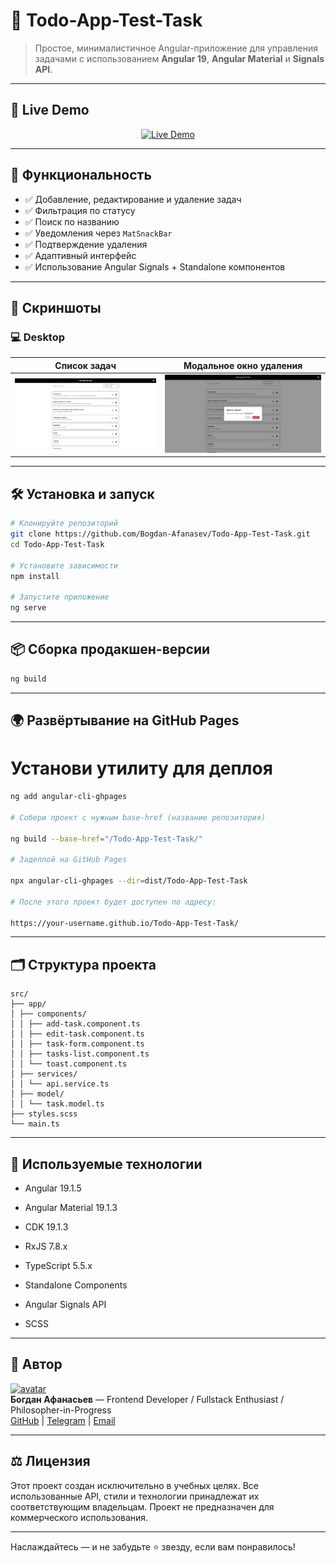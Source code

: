 # 📝 Todo-App-Test-Task

> Простое, минималистичное Angular-приложение для управления задачами с использованием **Angular 19**, **Angular Material** и **Signals API**.

---

## 🚀 Live Demo

<p align="center">
  <a href="https://Bogdan-Afanasev.github.io/Todo-App-Test-Task" target="_blank">
    <img src="https://img.shields.io/badge/-Live%20Demo-blue?style=for-the-badge" alt="Live Demo" />
  </a>
</p>

---

## 🎯 Функциональность

- ✅ Добавление, редактирование и удаление задач
- ✅ Фильтрация по статусу
- ✅ Поиск по названию
- ✅ Уведомления через `MatSnackBar`
- ✅ Подтверждение удаления
- ✅ Адаптивный интерфейс
- ✅ Использование Angular Signals + Standalone компонентов

---

## 📸 Скриншоты

### 💻 Desktop

| Список задач                      | Модальное окно удаления             |
| --------------------------------- | ----------------------------------- |
| ![](./screenshots/tasks-list.png) | ![](./screenshots/delete-modal.png) |

---

## 🛠️ Установка и запуск

```bash
# Клонируйте репозиторий
git clone https://github.com/Bogdan-Afanasev/Todo-App-Test-Task.git
cd Todo-App-Test-Task

# Установите зависимости
npm install

# Запустите приложение
ng serve
```

---

## 📦 Сборка продакшен-версии

```bash
ng build
```

---

## 🌍 Развёртывание на GitHub Pages

# Установи утилиту для деплоя

```bash
ng add angular-cli-ghpages

# Собери проект с нужным base-href (название репозитория)

ng build --base-href="/Todo-App-Test-Task/"

# Задеплой на GitHub Pages

npx angular-cli-ghpages --dir=dist/Todo-App-Test-Task

# После этого проект будет доступен по адресу:

https://your-username.github.io/Todo-App-Test-Task/
```

---

## 🗂️ Структура проекта

```
src/
├── app/
│ ├── components/
│ │ ├── add-task.component.ts
│ │ ├── edit-task.component.ts
│ │ ├── task-form.component.ts
│ │ ├── tasks-list.component.ts
│ │ └── toast.component.ts
│ ├── services/
│ │ └── api.service.ts
│ ├── model/
│ │ └── task.model.ts
├── styles.scss
└── main.ts
```

---

## 🧩 Используемые технологии

- Angular 19.1.5

- Angular Material 19.1.3

- CDK 19.1.3

- RxJS 7.8.x

- TypeScript 5.5.x

- Standalone Components

- Angular Signals API

- SCSS

---

## 🤝 Автор

[![avatar](https://avatars.githubusercontent.com/u/173070174?s=64)](https://github.com/Bogdan-Afanasev)  
**Богдан Афанасьев** — Frontend Developer / Fullstack Enthusiast / Philosopher-in-Progress  
[GitHub](https://github.com/Bogdan-Afanasev) | [Telegram](https://t.me/bogdan_afanasev_dev) | [Email](mailto:bogdan.way.00@gmail.com)

---

## ⚖️ Лицензия

Этот проект создан исключительно в учебных целях. Все использованные API, стили и технологии принадлежат их соответствующим владельцам. Проект не предназначен для коммерческого использования.

---

Наслаждайтесь — и не забудьте ⭐ звезду, если вам понравилось!
